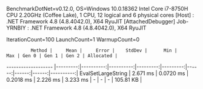 
BenchmarkDotNet=v0.12.0, OS=Windows 10.0.18362
Intel Core i7-8750H CPU 2.20GHz (Coffee Lake), 1 CPU, 12 logical and 6 physical cores
  [Host]     : .NET Framework 4.8 (4.8.4042.0), X64 RyuJIT  [AttachedDebugger]
  Job-YRNBIY : .NET Framework 4.8 (4.8.4042.0), X64 RyuJIT

IterationCount=100  LaunchCount=1  WarmupCount=0  

             Method |     Mean |     Error |    StdDev |      Min |      Max | Gen 0 | Gen 1 | Gen 2 | Allocated |
------------------- |---------:|----------:|----------:|---------:|---------:|------:|------:|------:|----------:|
 EvalSetLargeString | 2.671 ms | 0.0720 ms | 0.2018 ms | 2.226 ms | 3.233 ms |     - |     - |     - | 105.81 KB |
